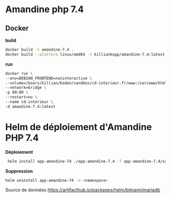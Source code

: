# Amandine php 7.4 

## Docker

**build**
```sh
docker build -t amandine-7.4 .
docker build --platform linux/amd64 -t killiankopp/amandine-7.4:latest .
```

**run**
```sh
docker run \
--env=DEBIAN_FRONTEND=noninteractive \
--volume=/Users/killian/Koden/sandbox/cd-interieur.fr/www:/var/www/html \
--network=bridge \
-p 80:80 \
--restart=no \
--name cd-interieur \
-d amandine-7.4:latest
```

# Helm de déploiement d'Amandine PHP 7.4

**Déploiement**
```sh
 helm install app-amandine-74 ./app-amandine-7.4 -f app-amandine-7.4/values_sample.yaml
```

**Suppression**
```sh
helm uninstall app-amandine-74 -n <namespace>
```


Source de données
https://artifacthub.io/packages/helm/bitnami/mariadb